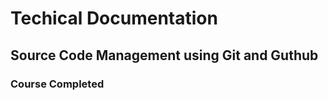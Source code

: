 # Techical Documentation              

## Source Code Management using Git and Guthub              

### Course Completed                
